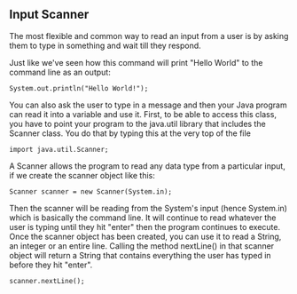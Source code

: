 ## Input Scanner
The most flexible and common way to read an input from a user is by asking them to type in something and wait till they respond.

Just like we've seen how this command will print "Hello World" to the command line as an output:

```
System.out.println("Hello World!");
```

You can also ask the user to type in a message and then your Java program can read it into a variable and use it.
First, to be able to access this class, you have to point your program to the java.util library that includes the Scanner class. 
You do that by typing this at the very top of the file

```
import java.util.Scanner;
```

A Scanner allows the program to read any data type from a particular input, if we create the scanner object like this:
```
Scanner scanner = new Scanner(System.in);
```

Then the scanner will be reading from the System's input (hence System.in) which is basically the command line.
It will continue to read whatever the user is typing until they hit "enter" then the program continues to execute.
Once the scanner object has been created, you can use it to read a String, an integer or an entire line.
Calling the method nextLine() in that scanner object will return a String that contains everything the user has typed in before they hit "enter".

```
scanner.nextLine();
```
